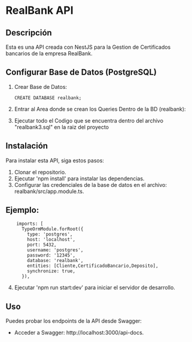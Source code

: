 # RealBank API

## Descripción
Esta es una API creada con NestJS para la Gestion de Certificados bancarios de la empresa RealBank.

## Configurar Base de Datos (PostgreSQL)

1. Crear Base de Datos: 
    ```
    CREATE DATABASE realbank;

    ```
2. Entrar al Area donde se crean los Queries Dentro de la BD (realbank): 

3. Ejecutar todo el Codigo que se encuentra dentro del archivo "realbank3.sql" en la raiz del proyecto  

## Instalación
Para instalar esta API, siga estos pasos:
1. Clonar el repositorio.
2. Ejecutar 'npm install' para instalar las dependencias.
3. Configurar las credenciales de la base de datos en el archivo: realbank/src/app.module.ts.

 ## Ejemplo:

        imports: [
          TypeOrmModule.forRoot({
            type: 'postgres',
            host: 'localhost',
            port: 5432,
            username: 'postgres',
            password: '12345',
            database: 'realbank',
            entities: [Cliente,CertificadoBancario,Deposito],
            synchronize: true,
          }),
 
4. Ejecutar 'npm run start:dev' para iniciar el servidor de desarrollo.

## Uso
Puedes probar los endpoints de la API desde Swagger:
- Acceder a Swagger: http://localhost:3000/api-docs.


